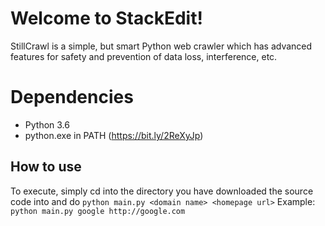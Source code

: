 # Welcome to StackEdit!

StillCrawl is a simple, but smart Python web crawler which has advanced features for safety and prevention of data loss, interference, etc.


# Dependencies

 - Python 3.6
 - python.exe in PATH (https://bit.ly/2ReXyJp)

## How to use

To execute, simply cd into the directory you have downloaded the source code into and do `python main.py <domain name> <homepage url>`
Example: `python main.py google http://google.com`

